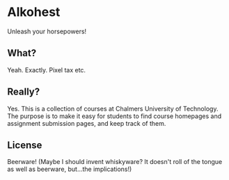 # Alkohest
Unleash your horsepowers!

## What?
Yeah. Exactly. Pixel tax etc.

## Really?
Yes. This is a collection of courses at Chalmers University of Technology. The purpose is to make it easy for students to find course homepages and assignment submission pages, and keep track of them.

## License
Beerware! (Maybe I should invent whiskyware? It doesn't roll of the tongue as well as beerware, but...the implications!)
